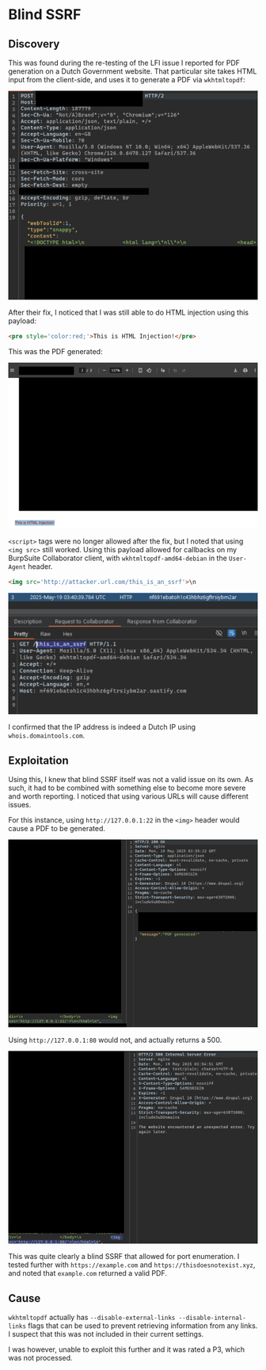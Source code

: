 # Blind SSRF

## Discovery

This was found during the re-testing of the LFI issue I reported for PDF generation on a Dutch Government website. That particular site takes HTML input from the client-side, and uses it to generate a PDF via `wkhtmltopdf`:

![](../../../.gitbook/assets/dutch-government-lfi-image.png)

After their fix, I noticed that I was still able to do HTML injection using this payload:

```html
<pre style='color:red;'>This is HTML Injection!</pre>
```

This was the PDF generated:

![](../../../.gitbook/assets/dutch-government-ssrf-image.png)

`<script>` tags were no longer allowed after the fix, but I noted that using `<img src>` still worked. Using this payload allowed for callbacks on my BurpSuite Collaborator client, with `wkhtmltopdf-amd64-debian` in the `User-Agent` header.

```html
<img src='http://attacker.url.com/this_is_an_ssrf'>\n
```

![](../../../.gitbook/assets/dutch-government-ssrf-image-1.png)

I confirmed that the IP address is indeed a Dutch IP using `whois.domaintools.com`. 

## Exploitation

Using this, I knew that blind SSRF itself was not a valid issue on its own. As such, it had to be combined with something else to become more severe and worth reporting. I noticed that using various URLs will cause different issues.

For this instance, using `http://127.0.0.1:22` in the `<img>` header would cause a PDF to be generated. 

![](../../../.gitbook/assets/dutch-government-ssrf-image-3.png)

Using `http://127.0.0.1:80` would not, and actually returns a 500.

![](../../../.gitbook/assets/dutch-government-ssrf-image-2.png)

This was quite clearly a blind SSRF that allowed for port enumeration. I tested further with `https://example.com` and `https://thisdoesnotexist.xyz`, and noted that `example.com` returned a valid PDF.

## Cause

`wkhtmltopdf` actually has `--disable-external-links --disable-internal-links` flags that can be used to prevent retrieving information from any links. I suspect that this was not included in their current settings. 

I was however, unable to exploit this further and it was rated a P3, which was not processed.
